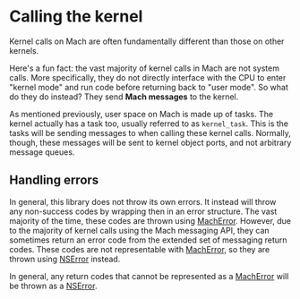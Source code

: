 # Calling the kernel

Kernel calls on Mach are often fundamentally different than those on other kernels.

Here's a fun fact: the vast majority of kernel calls in Mach are not system calls. More specifically, they do not directly interface with the CPU to enter "kernel mode" and run code before returning back to "user mode". So what do they do instead? They send **Mach messages** to the kernel.

As mentioned previously, user space on Mach is made up of tasks. The kernel actually has a task too, usually referred to as `kernel_task`. This is the tasks will be sending messages to when calling these kernel calls. Normally, though, these messages will be sent to kernel object ports, and not arbitrary message queues.

## Handling errors

In general, this library does not throw its own errors. It instead will throw any non-success codes by wrapping then in an error structure. The vast majority of the time, these codes are thrown using [MachError](https://developer.apple.com/documentation/foundation/macherror). However, due to the majority of kernel calls using the Mach messaging API, they can sometimes return an error code from the extended set of messaging return codes. These codes are not representable with [MachError](https://developer.apple.com/documentation/foundation/macherror), so they are thrown using [NSError](https://developer.apple.com/documentation/foundation/nserror) instead.

In general, any return codes that cannot be represented as a [MachError](https://developer.apple.com/documentation/foundation/macherror) will be thrown as a [NSError](https://developer.apple.com/documentation/foundation/nserror).